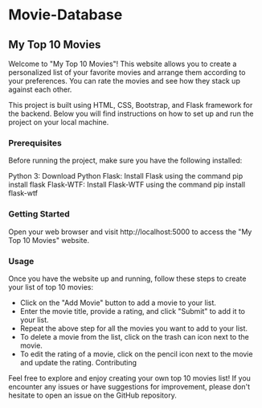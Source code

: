 # Movie-Database
## My Top 10 Movies
Welcome to "My Top 10 Movies"! This website allows you to create a personalized list of your favorite movies and arrange them according to your preferences. You can rate the movies and see how they stack up against each other.

This project is built using HTML, CSS, Bootstrap, and Flask framework for the backend. Below you will find instructions on how to set up and run the project on your local machine.

### Prerequisites
Before running the project, make sure you have the following installed:

Python 3: Download Python
Flask: Install Flask using the command pip install flask
Flask-WTF: Install Flask-WTF using the command pip install flask-wtf
### Getting Started


Open your web browser and visit http://localhost:5000 to access the "My Top 10 Movies" website.

### Usage
Once you have the website up and running, follow these steps to create your list of top 10 movies:

* Click on the "Add Movie" button to add a movie to your list.
* Enter the movie title, provide a rating, and click "Submit" to add it to your list.
* Repeat the above step for all the movies you want to add to your list.
* To delete a movie from the list, click on the trash can icon next to the movie.
* To edit the rating of a movie, click on the pencil icon next to the movie and update the rating.
  Contributing


Feel free to explore and enjoy creating your own top 10 movies list! If you encounter any issues or have suggestions for improvement, please don't hesitate to open an issue on the GitHub repository.
